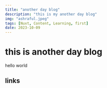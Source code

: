 ```yaml
---
title: "another day blog"
description: "this is my another day blog"
img: "ashraful.jpeg"
tags: [Nuxt, Content, Learning, first]
date: 2023-10-09
---
```


# this is another day blog

<p>hello world <p/>

## links

